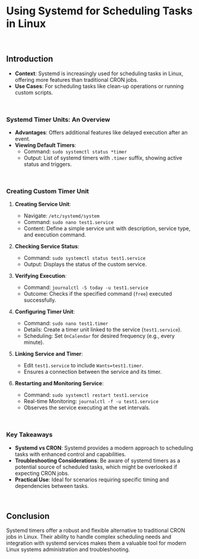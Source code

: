 # Using Systemd for Scheduling Tasks in Linux

<br>

## Introduction

- **Context**: Systemd is increasingly used for scheduling tasks in Linux, offering more features than traditional CRON jobs.
- **Use Cases**: For scheduling tasks like clean-up operations or running custom scripts.

<br>

### Systemd Timer Units: An Overview

- **Advantages**: Offers additional features like delayed execution after an event.
- **Viewing Default Timers**:
  - Command: `sudo systemctl status *timer`
  - Output: List of systemd timers with `.timer` suffix, showing active status and triggers.

<br>

### Creating Custom Timer Unit

1. **Creating Service Unit**:
   - Navigate: `/etc/systemd/system`
   - Command: `sudo nano test1.service`
   - Content: Define a simple service unit with description, service type, and execution command.

2. **Checking Service Status**:
   - Command: `sudo systemctl status test1.service`
   - Output: Displays the status of the custom service.

3. **Verifying Execution**:
   - Command: `journalctl -S today -u test1.service`
   - Outcome: Checks if the specified command (`free`) executed successfully.

4. **Configuring Timer Unit**:
   - Command: `sudo nano test1.timer`
   - Details: Create a timer unit linked to the service (`test1.service`).
   - Scheduling: Set `OnCalendar` for desired frequency (e.g., every minute).

5. **Linking Service and Timer**:
   - Edit `test1.service` to include `Wants=test1.timer`.
   - Ensures a connection between the service and its timer.

6. **Restarting and Monitoring Service**:
   - Command: `sudo systemctl restart test1.service`
   - Real-time Monitoring: `journalctl -f -u test1.service`
   - Observes the service executing at the set intervals.

<br>

### Key Takeaways

- **Systemd vs CRON**: Systemd provides a modern approach to scheduling tasks with enhanced control and capabilities.
- **Troubleshooting Considerations**: Be aware of systemd timers as a potential source of scheduled tasks, which might be overlooked if expecting CRON jobs.
- **Practical Use**: Ideal for scenarios requiring specific timing and dependencies between tasks.

<br>

## Conclusion

Systemd timers offer a robust and flexible alternative to traditional CRON jobs in Linux. Their ability to handle complex scheduling needs and integration with systemd services makes them a valuable tool for modern Linux systems administration and troubleshooting.
